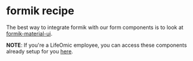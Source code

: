 # formik recipe

The best way to integrate formik with our form components is to look at [formik-material-ui](https://github.com/stackworx/formik-material-ui/blob/master/packages/formik-material-ui/src/TextField.tsx).

**NOTE**: If you're a LifeOmic employee, you can access these components already setup for you [here](https://github.com/lifeomic/phc-ui/tree/master/packages/phc-web-toolkit/src/components/ChromaFormik).
